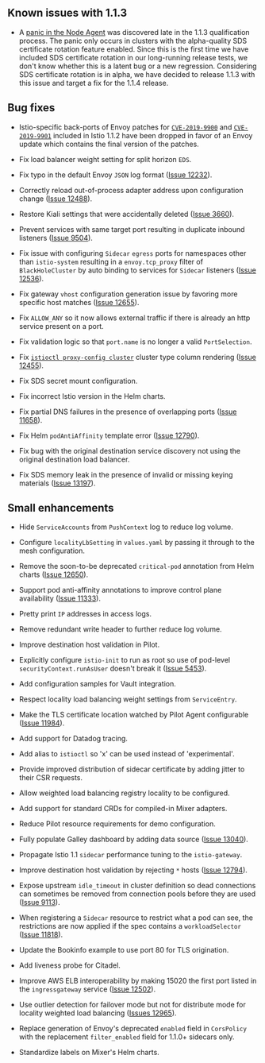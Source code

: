 ## Known issues with 1.1.3

- A [panic in the Node Agent](https://github.com/istio/istio/issues/13325) was discovered late in the 1.1.3 qualification process.  The panic only occurs in clusters with the alpha-quality SDS certificate rotation feature enabled.  Since this is the first time we have included SDS certificate rotation in our long-running release tests, we don't know whether this is a latent bug or a new regression.  Considering SDS certificate rotation is in alpha, we have decided to release 1.1.3 with this issue and target a fix for the 1.1.4 release.

## Bug fixes

- Istio-specific back-ports of Envoy patches for [`CVE-2019-9900`](https://cve.mitre.org/cgi-bin/cvename.cgi?name=CVE-2019-9900) and
[`CVE-2019-9901`](https://cve.mitre.org/cgi-bin/cvename.cgi?name=CVE-2019-9901) included in Istio 1.1.2 have been dropped in favor of an
Envoy update which contains the final version of the patches.

- Fix load balancer weight setting for split horizon `EDS`.

- Fix typo in the default Envoy `JSON` log format ([Issue 12232](https://github.com/istio/istio/issues/12232)).

- Correctly reload out-of-process adapter address upon configuration change ([Issue 12488](https://github.com/istio/istio/issues/12488)).

- Restore Kiali settings that were accidentally deleted ([Issue 3660](https://github.com/istio/istio/issues/3660)).

- Prevent services with same target port resulting in duplicate inbound listeners ([Issue 9504](https://github.com/istio/istio/issues/9504)).

- Fix issue with configuring `Sidecar` `egress` ports for namespaces other than `istio-system` resulting in a `envoy.tcp_proxy` filter of `BlackHoleCluster` by auto binding
to services for `Sidecar` listeners ([Issue 12536](https://github.com/istio/istio/issues/12536)).

- Fix gateway `vhost` configuration generation issue by favoring more specific host matches ([Issue 12655](https://github.com/istio/istio/issues/12655)).

- Fix `ALLOW_ANY` so it now allows external traffic if there is already an http service present on a port.

- Fix validation logic so that `port.name` is no longer a valid `PortSelection`.

- Fix [`istioctl proxy-config cluster`](/docs/reference/commands/istioctl/#istioctl-proxy-config-cluster) cluster type column rendering ([Issue 12455](https://github.com/istio/istio/issues/12455)).

- Fix SDS secret mount configuration.

- Fix incorrect Istio version in the Helm charts.

- Fix partial DNS failures in the presence of overlapping ports ([Issue 11658](https://github.com/istio/istio/issues/11658)).

- Fix Helm `podAntiAffinity` template error ([Issue 12790](https://github.com/istio/istio/issues/12790)).

- Fix bug with the original destination service discovery not using the original destination load balancer.

- Fix SDS memory leak in the presence of invalid or missing keying materials ([Issue 13197](https://github.com/istio/istio/issues/13197)).

## Small enhancements

- Hide `ServiceAccounts` from `PushContext` log to reduce log volume.

- Configure `localityLbSetting` in `values.yaml` by passing it through to the mesh configuration.

- Remove the soon-to-be deprecated `critical-pod` annotation from Helm charts ([Issue 12650](https://github.com/istio/istio/issues/12650)).

- Support pod anti-affinity annotations to improve control plane availability ([Issue 11333](https://github.com/istio/istio/issues/11333)).

- Pretty print `IP` addresses in access logs.

- Remove redundant write header to further reduce log volume.

- Improve destination host validation in Pilot.

- Explicitly configure `istio-init` to run as root so use of pod-level `securityContext.runAsUser` doesn't break it ([Issue 5453](https://github.com/istio/istio/issues/5453)).

- Add configuration samples for Vault integration.

- Respect locality load balancing weight settings from `ServiceEntry`.

- Make the TLS certificate location watched by Pilot Agent configurable ([Issue 11984](https://github.com/istio/istio/issues/11984)).

- Add support for Datadog tracing.

- Add alias to `istioctl` so 'x' can be used instead of 'experimental'.

- Provide improved distribution of sidecar certificate by adding jitter to their CSR requests.

- Allow weighted load balancing registry locality to be configured.

- Add support for standard CRDs for compiled-in Mixer adapters.

- Reduce Pilot resource requirements for demo configuration.

- Fully populate Galley dashboard by adding data source ([Issue 13040](https://github.com/istio/istio/issues/13040)).

- Propagate Istio 1.1 `sidecar` performance tuning to the `istio-gateway`.

- Improve destination host validation by rejecting `*` hosts ([Issue 12794](https://github.com/istio/istio/issues/12794)).

- Expose upstream `idle_timeout` in cluster definition so dead connections can sometimes be removed from connection pools before they are used
([Issue 9113](https://github.com/istio/istio/issues/9113)).

- When registering a `Sidecar` resource to restrict what a pod can see, the restrictions are now applied if the spec contains a
`workloadSelector` ([Issue 11818](https://github.com/istio/istio/issues/11818)).

- Update the Bookinfo example to use port 80 for TLS origination.

- Add liveness probe for Citadel.

- Improve AWS ELB interoperability by making 15020 the first port listed in the `ingressgateway` service ([Issue 12502](https://github.com/istio/istio/issues/12503)).

- Use outlier detection for failover mode but not for distribute mode for locality weighted load balancing ([Issues 12965](https://github.com/istio/istio/issues/12961)).

- Replace generation of Envoy's deprecated `enabled` field in `CorsPolicy` with the replacement `filter_enabled` field for 1.1.0+ sidecars only.

- Standardize labels on Mixer's Helm charts.
